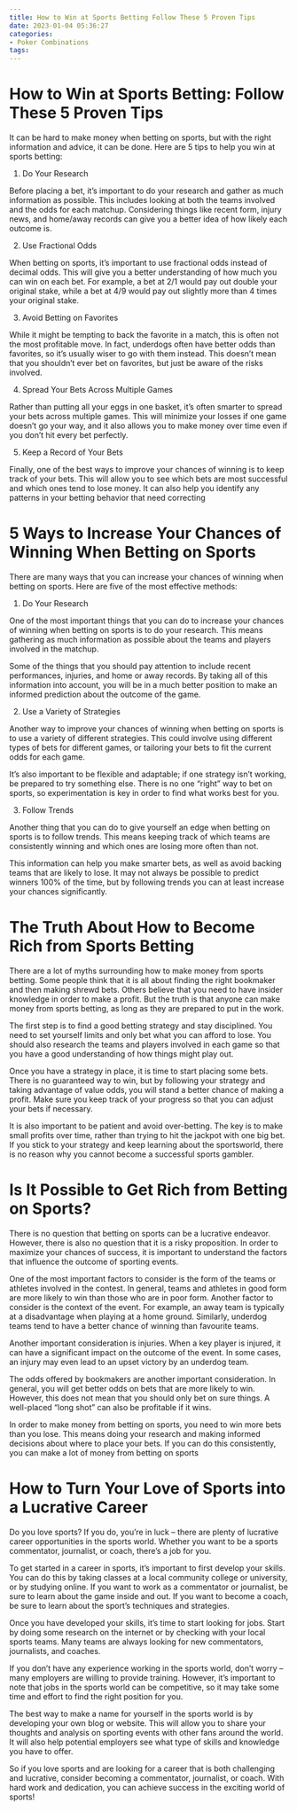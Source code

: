 ```yaml
---
title: How to Win at Sports Betting Follow These 5 Proven Tips
date: 2023-01-04 05:36:27
categories:
- Poker Combinations
tags:
---
```



#  How to Win at Sports Betting: Follow These 5 Proven Tips

It can be hard to make money when betting on sports, but with the right information and advice, it can be done. Here are 5 tips to help you win at sports betting:

1. Do Your Research

Before placing a bet, it’s important to do your research and gather as much information as possible. This includes looking at both the teams involved and the odds for each matchup. Considering things like recent form, injury news, and home/away records can give you a better idea of how likely each outcome is.

2. Use Fractional Odds

When betting on sports, it’s important to use fractional odds instead of decimal odds. This will give you a better understanding of how much you can win on each bet. For example, a bet at 2/1 would pay out double your original stake, while a bet at 4/9 would pay out slightly more than 4 times your original stake.

3. Avoid Betting on Favorites

While it might be tempting to back the favorite in a match, this is often not the most profitable move. In fact, underdogs often have better odds than favorites, so it’s usually wiser to go with them instead. This doesn’t mean that you shouldn’t ever bet on favorites, but just be aware of the risks involved.

4. Spread Your Bets Across Multiple Games

Rather than putting all your eggs in one basket, it’s often smarter to spread your bets across multiple games. This will minimize your losses if one game doesn’t go your way, and it also allows you to make money over time even if you don’t hit every bet perfectly.

5. Keep a Record of Your Bets

Finally, one of the best ways to improve your chances of winning is to keep track of your bets. This will allow you to see which bets are most successful and which ones tend to lose money. It can also help you identify any patterns in your betting behavior that need correcting

#  5 Ways to Increase Your Chances of Winning When Betting on Sports

There are many ways that you can increase your chances of winning when betting on sports. Here are five of the most effective methods:

1. Do Your Research

One of the most important things that you can do to increase your chances of winning when betting on sports is to do your research. This means gathering as much information as possible about the teams and players involved in the matchup.

Some of the things that you should pay attention to include recent performances, injuries, and home or away records. By taking all of this information into account, you will be in a much better position to make an informed prediction about the outcome of the game.

2. Use a Variety of Strategies

Another way to improve your chances of winning when betting on sports is to use a variety of different strategies. This could involve using different types of bets for different games, or tailoring your bets to fit the current odds for each game.

It’s also important to be flexible and adaptable; if one strategy isn’t working, be prepared to try something else. There is no one “right” way to bet on sports, so experimentation is key in order to find what works best for you.

3. Follow Trends

Another thing that you can do to give yourself an edge when betting on sports is to follow trends. This means keeping track of which teams are consistently winning and which ones are losing more often than not.

This information can help you make smarter bets, as well as avoid backing teams that are likely to lose. It may not always be possible to predict winners 100% of the time, but by following trends you can at least increase your chances significantly.

#  The Truth About How to Become Rich from Sports Betting

There are a lot of myths surrounding how to make money from sports betting. Some people think that it is all about finding the right bookmaker and then making shrewd bets. Others believe that you need to have insider knowledge in order to make a profit. But the truth is that anyone can make money from sports betting, as long as they are prepared to put in the work.

The first step is to find a good betting strategy and stay disciplined. You need to set yourself limits and only bet what you can afford to lose. You should also research the teams and players involved in each game so that you have a good understanding of how things might play out.

Once you have a strategy in place, it is time to start placing some bets. There is no guaranteed way to win, but by following your strategy and taking advantage of value odds, you will stand a better chance of making a profit. Make sure you keep track of your progress so that you can adjust your bets if necessary.

It is also important to be patient and avoid over-betting. The key is to make small profits over time, rather than trying to hit the jackpot with one big bet. If you stick to your strategy and keep learning about the sportsworld, there is no reason why you cannot become a successful sports gambler.

#  Is It Possible to Get Rich from Betting on Sports?

There is no question that betting on sports can be a lucrative endeavor. However, there is also no question that it is a risky proposition. In order to maximize your chances of success, it is important to understand the factors that influence the outcome of sporting events.

One of the most important factors to consider is the form of the teams or athletes involved in the contest. In general, teams and athletes in good form are more likely to win than those who are in poor form. Another factor to consider is the context of the event. For example, an away team is typically at a disadvantage when playing at a home ground. Similarly, underdog teams tend to have a better chance of winning than favourite teams.

Another important consideration is injuries. When a key player is injured, it can have a significant impact on the outcome of the event. In some cases, an injury may even lead to an upset victory by an underdog team.

The odds offered by bookmakers are another important consideration. In general, you will get better odds on bets that are more likely to win. However, this does not mean that you should only bet on sure things. A well-placed “long shot” can also be profitable if it wins.

In order to make money from betting on sports, you need to win more bets than you lose. This means doing your research and making informed decisions about where to place your bets. If you can do this consistently, you can make a lot of money from betting on sports

#  How to Turn Your Love of Sports into a Lucrative Career

Do you love sports? If you do, you’re in luck – there are plenty of lucrative career opportunities in the sports world. Whether you want to be a sports commentator, journalist, or coach, there’s a job for you.

To get started in a career in sports, it’s important to first develop your skills. You can do this by taking classes at a local community college or university, or by studying online. If you want to work as a commentator or journalist, be sure to learn about the game inside and out. If you want to become a coach, be sure to learn about the sport’s techniques and strategies.

Once you have developed your skills, it’s time to start looking for jobs. Start by doing some research on the internet or by checking with your local sports teams. Many teams are always looking for new commentators, journalists, and coaches.

If you don’t have any experience working in the sports world, don’t worry – many employers are willing to provide training. However, it’s important to note that jobs in the sports world can be competitive, so it may take some time and effort to find the right position for you.

The best way to make a name for yourself in the sports world is by developing your own blog or website. This will allow you to share your thoughts and analysis on sporting events with other fans around the world. It will also help potential employers see what type of skills and knowledge you have to offer.

So if you love sports and are looking for a career that is both challenging and lucrative, consider becoming a commentator, journalist, or coach. With hard work and dedication, you can achieve success in the exciting world of sports!